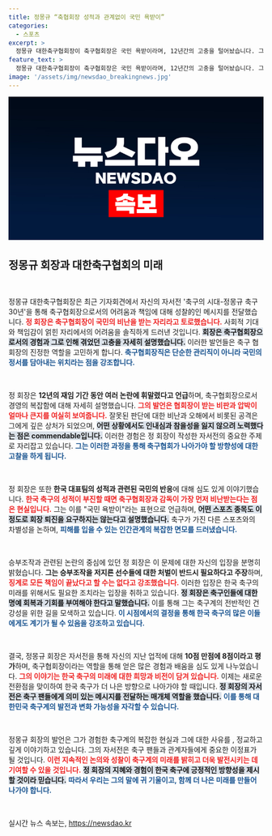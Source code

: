 ```yaml
---
title: 정몽규 “축협회장 성적과 관계없이 국민 욕받이”
categories:
  - 스포츠
excerpt: >
  정몽규 대한축구협회장이 축구협회장은 국민 욕받이라며, 12년간의 고충을 털어놨습니다. 그는 잘못된 판단과 오해의 공격 속에서도 인내심을 강조하며, 한국 축구의 미래에 대한 고민을 내비쳤습니다. 클릭해 그의 고백을 들어보세요!
feature_text: >
  정몽규 대한축구협회장이 축구협회장은 국민 욕받이라며, 12년간의 고충을 털어놨습니다. 그는 잘못된 판단과 오해의 공격 속에서도 인내심을 강조하며, 한국 축구의 미래에 대한 고민을 내비쳤습니다. 클릭해 그의 고백을 들어보세요!
image: '/assets/img/newsdao_breakingnews.jpg'
---
```


<p><img src="/assets/img/newsdao_breakingnews.jpg" alt="koreaapp 속보" /></p>

<h2 data-ke-size="size26">정몽규 회장과 대한축구협회의 미래</h2>

<p data-ke-size="size16">&nbsp;</p>

<p>정몽규 대한축구협회장은 최근 기자회견에서 자신의 자서전 '축구의 시대-정몽규 축구 30년'을 통해 축구협회장으로서의 어려움과 책임에 대해 성찰的인 메시지를 전달했습니다. <b><span style="color: #ee2323;">정 회장은 축구협회장이 국민의 비난을 받는 자리라고 토로했습니다.</span></b> 사회적 기대와 책임감이 얽힌 자리에서의 어려움을 솔직하게 드러낸 것입니다. <b><span style="background-color: #21538527;">회장은 축구협회장으로서의 경험과 그로 인해 겪었던 고충을 자세히 설명했습니다.</span></b> 이러한 발언들은 축구 협회장의 진정한 역할을 고민하게 합니다. <b><span style="color: #1a5490;">축구협회장직은 단순한 관리직이 아니라 국민의 정서를 담아내는 위치라는 점을 강조합니다.</span></b></p>

<p data-ke-size="size16">&nbsp;</p>

<p>정 회장은 <b>12년의 재임 기간 동안 여러 논란에 휘말렸다고 언급</b>하며, 축구협회장으로서 경영의 복잡함에 대해 자세히 설명했습니다. <b><span style="color: #ee2323;">그의 발언은 협회장이 받는 비판과 압박이 얼마나 큰지를 여실히 보여줍니다.</span></b> 잘못된 판단에 대한 비난과 오해에서 비롯된 공격은 그에게 깊은 상처가 되었으며, <b><span style="background-color: #21538527;">어떤 상황에서도 인내심과 참을성을 잃지 않으려 노력했다는 점은 commendable입니다.</span></b> 이러한 경험은 정 회장이 작성한 자서전의 중요한 주제로 자리잡고 있습니다. <b><span style="color: #1a5490;">그는 이러한 과정을 통해 축구협회가 나아가야 할 방향성에 대한 고찰을 하게 됩니다.</span></b></p>

<p data-ke-size="size16">&nbsp;</p>

<p>정 회장은 또한 <b>한국 대표팀의 성적과 관련된 국민의 반응</b>에 대해 심도 있게 이야기했습니다. <b><span style="color: #ee2323;">한국 축구의 성적이 부진할 때면 축구협회장과 감독이 가장 먼저 비난받는다는 점은 현실입니다.</span></b> 그는 이를 "국민 욕받이"라는 표현으로 언급하며, <b><span style="background-color: #21538527;">어떤 스포츠 종목도 이 정도로 회장 퇴진을 요구하지는 않는다고 설명했습니다.</span></b> 축구가 가진 다른 스포츠와의 차별성을 논하며, <b><span style="color: #1a5490;">피해를 입을 수 있는 인간관계의 복잡한 면모를 드러냈습니다.</span></b></p>

<p data-ke-size="size16">&nbsp;</p>

<p>승부조작과 관련된 논란의 중심에 있던 정 회장은 이 문제에 대한 자신의 입장을 분명히 밝혔습니다. <b>그는 승부조작을 저지른 선수들에 대한 처벌이 반드시 필요하다고 주장</b>하며, <b><span style="color: #ee2323;">징계로 모든 책임이 끝났다고 할 수는 없다고 강조했습니다.</span></b> 이러한 입장은 한국 축구의 미래를 위해서도 필요한 조치라는 입장을 취하고 있습니다. <b><span style="background-color: #21538527;">정 회장은 축구인들에 대한 명예 회복과 기회를 부여해야 한다고 말했습니다.</span></b> 이를 통해 그는 축구계의 전반적인 건강성을 위한 길을 모색하고 있습니다. <b><span style="color: #1a5490;">이 시점에서의 결정을 통해 한국 축구의 많은 이들에게도 계기가 될 수 있음을 강조하고 있습니다.</span></b></p>

<p data-ke-size="size16">&nbsp;</p>

<p>결국, 정몽규 회장은 자서전을 통해 자신의 지난 업적에 대해 <b>10점 만점에 8점이라고 평가</b>하며, 축구협회장이라는 역할을 통해 얻은 많은 경험과 배움을 심도 있게 나누었습니다. <b><span style="color: #ee2323;">그의 이야기는 한국 축구의 미래에 대한 희망과 비전이 담겨 있습니다.</span></b> 이제는 새로운 전환점을 맞이하여 한국 축구가 더 나은 방향으로 나아가야 할 때입니다. <b><span style="background-color: #21538527;">정 회장의 자서전은 축구 팬들에게 의미 있는 메시지를 전달하는 매개체 역할을 했습니다.</span></b> <b><span style="color: #1a5490;">이를 통해 대한민국 축구계의 발전과 변화 가능성을 자각할 수 있습니다.</span></b></p>

<p data-ke-size="size16">&nbsp;</p>

<p>정몽규 회장의 발언은 그가 경험한 축구계의 복잡한 현실과 그에 대한 사유를 , 정교하고 깊게 이야기하고 있습니다. 그의 자서전은 축구 팬들과 관계자들에게 중요한 이정표가 될 것입니다. <b><span style="color: #ee2323;">이런 지속적인 논의와 성찰이 축구계의 미래를 밝히고 더욱 발전시키는 데 기여할 수 있을 것입니다.</span></b> <b><span style="background-color: #21538527;">정 회장의 지혜와 경험이 한국 축구에 긍정적인 방향성을 제시할 것이라 믿습니다.</span></b> <b><span style="color: #1a5490;">따라서 우리는 그의 말에 귀 기울이고, 함께 더 나은 미래를 만들어 나가야 합니다.</span></b></p>

<p data-ke-size="size16">&nbsp;</p>
실시간 뉴스 속보는, <a href="https://newsdao.kr" rel="dofollow">https://newsdao.kr</a>


